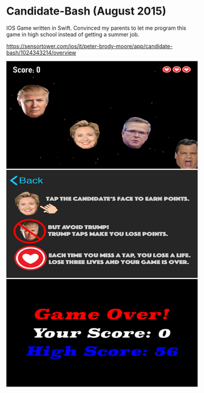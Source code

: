 # Candidate-Bash (August 2015)
IOS Game written in Swift. Convinced my parents to let me program this game in high school instead of getting a summer job.

https://sensortower.com/ios/it/peter-brody-moore/app/candidate-bash/1024343214/overview

![Image](https://github.com/brodymoore/Candidate-Bash/blob/master/Screen1.jpg?raw=true)
![Image2](https://github.com/brodymoore/Candidate-Bash/blob/master/Screen2.jpg?raw=true)
![Image3](https://github.com/brodymoore/Candidate-Bash/blob/master/Screen3.jpg?raw=true)
